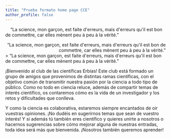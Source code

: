 ```yaml
---
title: "Prueba formato home page CCE"
author_profile: false
---
```

&nbsp;&nbsp;&nbsp;&nbsp;“La science, mon garçon, est faite d'erreurs, mais d'erreurs qu'il est bon de commettre, car elles mènent peu à peu à la vérité.”

<div style="text-align: right"> “La science, mon garçon, est faite d'erreurs, mais d'erreurs qu'il est bon de commettre, car elles mènent peu à peu à la vérité.” </div>
> “La science, mon garçon, est faite d'erreurs, mais d'erreurs qu'il est bon de commettre, car elles mènent peu à peu à la vérité.”
  
¡Bienvenido al club de las científicas Erbias! Este club está formado un grupo de amigos que provenimos de distintas ramas científicas, con el objetivo común de transmitir nuestra pasión por la ciencia a todo tipo de público. Como no todo en ciencia reluce, además de compartir temas de interés científico, os contaremos cómo es la vida de un investigador y los retos y dificultades que conlleva. 

Y como la ciencia es colaborativa, estaremos siempre encantados de oir vuestras opiniones. 
¡No dudéis en sugerirnos temas que sean de vuestro interés! Y si además tú también eres científico y quieres unirte a nosotros o hacernos sugerencias sobre cómo mejorar alguna de nuestras entradas, toda idea será más que bienvenida. ¡Nosotros también queremos aprender!
